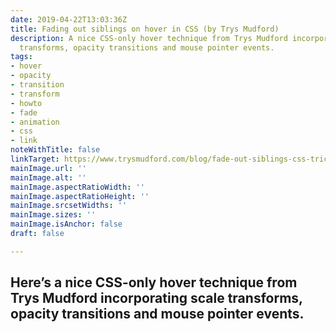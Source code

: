 ```yaml
---
date: 2019-04-22T13:03:36Z
title: Fading out siblings on hover in CSS (by Trys Mudford)
description: A nice CSS-only hover technique from Trys Mudford incorporating scale
  transforms, opacity transitions and mouse pointer events.
tags:
- hover
- opacity
- transition
- transform
- howto
- fade
- animation
- css
- link
noteWithTitle: false
linkTarget: https://www.trysmudford.com/blog/fade-out-siblings-css-trick/
mainImage.url: ''
mainImage.alt: ''
mainImage.aspectRatioWidth: ''
mainImage.aspectRatioHeight: ''
mainImage.srcsetWidths: ''
mainImage.sizes: ''
mainImage.isAnchor: false
draft: false

---
```

Here’s a nice CSS-only hover technique from Trys Mudford incorporating scale transforms, opacity transitions and mouse pointer events.
---